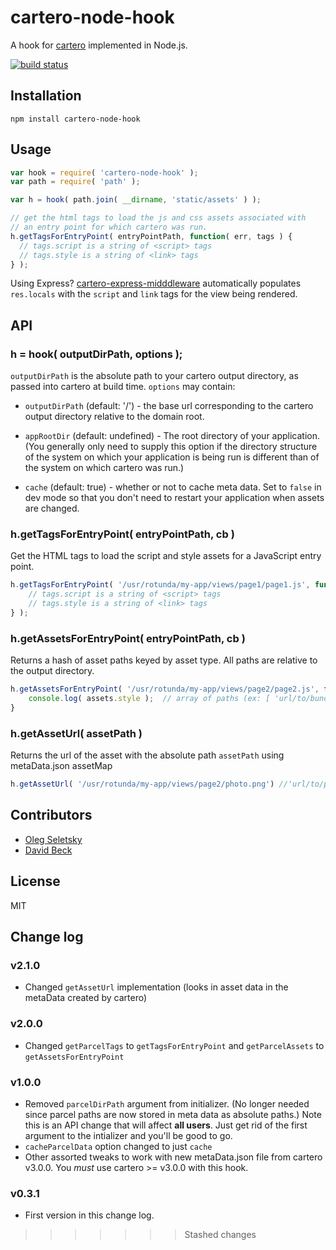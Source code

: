 # cartero-node-hook

A hook for [cartero](https://github.com/rotundasoftware/cartero) implemented in Node.js.

[![build status](https://secure.travis-ci.org/rotundasoftware/cartero-node-hook.png)](http://travis-ci.org/rotundasoftware/cartero-node-hook)

## Installation
```
npm install cartero-node-hook
```

## Usage

```javascript
var hook = require( 'cartero-node-hook' );
var path = require( 'path' );

var h = hook( path.join( __dirname, 'static/assets' ) );

// get the html tags to load the js and css assets associated with
// an entry point for which cartero was run.
h.getTagsForEntryPoint( entryPointPath, function( err, tags ) {
  // tags.script is a string of <script> tags
  // tags.style is a string of <link> tags
} );
```

Using Express? [cartero-express-midddleware](https://github.com/rotundasoftware/cartero-express-middleware) automatically populates `res.locals` with the `script` and `link` tags for the view being rendered.

## API

### h = hook( outputDirPath, options );

`outputDirPath` is the absolute path to your cartero output directory, as passed into cartero at build time. `options` may contain:

* `outputDirPath` (default: '/') - the base url corresponding to the cartero output directory relative to the domain root.

* `appRootDir` (default: undefined) - The root directory of your application. (You generally only need to supply this option if the directory structure of the system on which your application is being run is different than of the system on which cartero was run.)

* `cache` (default: true) - whether or not to cache meta data. Set to `false` in dev mode so that you don't need to restart your application when assets are changed.

### h.getTagsForEntryPoint( entryPointPath, cb )

Get the HTML tags to load the script and style assets for a JavaScript entry point.

```javascript
h.getTagsForEntryPoint( '/usr/rotunda/my-app/views/page1/page1.js', function( err, tags ) {
	// tags.script is a string of <script> tags
	// tags.style is a string of <link> tags
} );
```

### h.getAssetsForEntryPoint( entryPointPath, cb )

Returns a hash of asset paths keyed by asset type. All paths are relative to the output directory.

```javascript
h.getAssetsForEntryPoint( '/usr/rotunda/my-app/views/page2/page2.js', function( err, assets ) {
	console.log( assets.style );  // array of paths (ex: [ 'url/to/bundle.css' ])
}
```

### h.getAssetUrl( assetPath )

Returns the url of the asset with the absolute path `assetPath` using metaData.json assetMap

```javascript
h.getAssetUrl( '/usr/rotunda/my-app/views/page2/photo.png') //'url/to/package/img/photo_sha.png'
```

## Contributors

* [Oleg Seletsky](https://github.com/go-oleg)
* [David Beck](https://twitter.com/davegbeck)

## License

MIT

## Change log

### v2.1.0

* Changed `getAssetUrl` implementation (looks in asset data in the metaData created by cartero)

### v2.0.0

* Changed `getParcelTags` to `getTagsForEntryPoint` and `getParcelAssets` to `getAssetsForEntryPoint`

### v1.0.0

* Removed `parcelDirPath` argument from initializer. (No longer needed since parcel paths are now stored in meta data as absolute paths.) Note this is an API change that will affect **all users**. Just get rid of the first argument to the intializer and you'll be good to go.
* `cacheParcelData` option changed to just `cache`
* Other assorted tweaks to work with new metaData.json file from cartero v3.0.0. You *must* use cartero >= v3.0.0 with this hook.

### v0.3.1

* First version in this change log.
>>>>>>> Stashed changes
